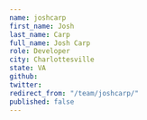 ```yaml
---
name: joshcarp
first_name: Josh
last_name: Carp
full_name: Josh Carp
role: Developer
city: Charlottesville
state: VA
github: 
twitter: 
redirect_from: "/team/joshcarp/"
published: false
---
```


